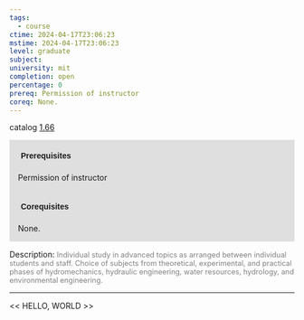 ```yaml
---
tags:
  - course
ctime: 2024-04-17T23:06:23
mstime: 2024-04-17T23:06:23
level: graduate
subject: 
university: mit
completion: open
percentage: 0
prereq: Permission of instructor
coreq: None.
---
```


catalog [1.66](http://student.mit.edu/catalog/m1c.html#1.66)

<span style="display: block; padding: 15px; background-color: rgb(100, 100, 100, 0.2);"><font id="m_prereq283_0" style="display: block; font-family: Arial, sans-serif; font-weight: bold; padding: 5px">Prerequisites</font><br><span id="prereq283_0">Permission of instructor</span></span>
<span style="display: block; padding: 15px; background-color: rgb(100, 100, 100, 0.2);"><font id="m_coreq283_0" style="display: block; font-family: Arial, sans-serif; font-weight: bold; padding: 5px">Corequisites</font><br><span id="coreq283_0">None.</span></span>

<font style="">Description:</font>
<font style="color: grey; font-size: 0.8rem;">Individual study in advanced topics as arranged between individual students and staff. Choice of subjects from theoretical, experimental, and practical phases of hydromechanics, hydraulic engineering, water resources, hydrology, and environmental engineering.</font>



---

<< HELLO, WORLD >>
